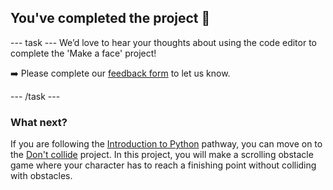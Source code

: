 <h2 class="c-project-heading--task">You've completed the project 🎉</h2>

--- task ---
We’d love to hear your thoughts about using the code editor to complete the 'Make a face' project! 

➡️ Please complete our [feedback form](https://form.raspberrypi.org/4873648) to let us know.

--- /task --- 

### What next?

If you are following the [Introduction to Python](https://projects.raspberrypi.org/en/raspberrypi/python-intro) pathway, you can move on to the [Don't collide](https://projects.raspberrypi.org/en/projects/dont-collide) project. In this project, you will make a scrolling obstacle game where your character has to reach a finishing point without colliding with obstacles.

